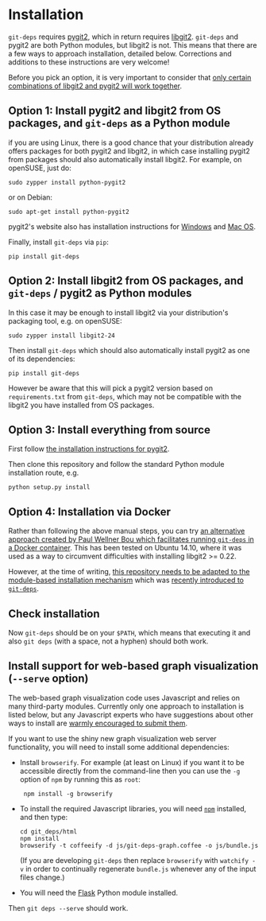 Installation
============

`git-deps` requires [pygit2](http://www.pygit2.org/), which in return
requires [libgit2](https://libgit2.github.com/).  `git-deps` and
pygit2 are both Python modules, but libgit2 is not.  This means
that there are a few ways to approach installation, detailed below.
Corrections and additions to these instructions are very welcome!

Before you pick an option, it is very important to consider that [only
certain combinations of libgit2 and pygit2 will work
together](http://www.pygit2.org/install.html#version-numbers).

## Option 1: Install pygit2 and libgit2 from OS packages, and `git-deps` as a Python module

if you are using Linux, there is a good chance that your distribution
already offers packages for both pygit2 and libgit2, in which case
installing pygit2 from packages should also automatically install
libgit2.  For example, on openSUSE, just do:

    sudo zypper install python-pygit2

or on Debian:

    sudo apt-get install python-pygit2

pygit2's website also has installation instructions for
[Windows](http://www.pygit2.org/install.html#installing-on-windows)
and [Mac OS](http://www.pygit2.org/install.html#installing-on-os-x).

Finally, install `git-deps` via `pip`:

    pip install git-deps

## Option 2: Install libgit2 from OS packages, and `git-deps` / pygit2 as Python modules

In this case it may be enough to install libgit2 via your
distribution's packaging tool, e.g. on openSUSE:

    sudo zypper install libgit2-24

Then install `git-deps` which should also automatically install pygit2
as one of its dependencies:

    pip install git-deps

However be aware that this will pick a pygit2 version based on
`requirements.txt` from `git-deps`, which may not be compatible with
the libgit2 you have installed from OS packages.

## Option 3: Install everything from source

First follow
[the installation instructions for pygit2](http://www.pygit2.org/install.html).

Then clone this repository and follow the standard Python module
installation route, e.g.

    python setup.py install

## Option 4: Installation via Docker

Rather than following the above manual steps, you can try
[an alternative approach created by Paul Wellner Bou which facilitates running `git-deps` in a Docker container](https://github.com/paulwellnerbou/git-deps-docker).
This has been tested on Ubuntu 14.10, where it was used as a way to
circumvent difficulties with installing libgit2 >= 0.22.

However, at the time of writing, [this repository needs to be adapted
to the module-based installation
mechanism](https://github.com/paulwellnerbou/git-deps-docker/issues/2)
which was [recently introduced to
`git-deps`](https://github.com/aspiers/git-deps/pull/71).

## Check installation

Now `git-deps` should be on your `$PATH`, which means that executing
it and also `git deps` (with a space, not a hyphen) should both work.

## Install support for web-based graph visualization (`--serve` option)

The web-based graph visualization code uses Javascript and relies on
many third-party modules.  Currently only one approach to installation
is listed below, but any Javascript experts who have suggestions about
other ways to install are [warmly encouraged to submit
them](CONTRIBUTING.md).

If you want to use the shiny new graph visualization web server
functionality, you will need to install some additional dependencies:

*   Install `browserify`.  For example (at least on Linux) if you want
    it to be accessible directly from the command-line then you can
    use the `-g` option of `npm` by running this as `root`:

         npm install -g browserify

*   To install the required Javascript libraries, you will need
    [`npm`](https://www.npmjs.com/) installed, and then type:

        cd git_deps/html
        npm install
        browserify -t coffeeify -d js/git-deps-graph.coffee -o js/bundle.js

    (If you are developing `git-deps` then replace `browserify` with
    `watchify -v` in order to continually regenerate `bundle.js`
    whenever any of the input files change.)

*   You will need the [Flask](http://flask.pocoo.org/) Python
    module installed.

Then `git deps --serve` should work.
